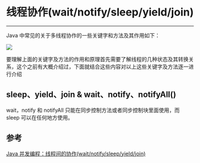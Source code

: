 # 线程协作(wait/notify/sleep/yield/join)
---

Java 中常见的关于多线程协作的一些关键字和方法及其作用如下：

![](https://jverson.oss-cn-beijing.aliyuncs.com/935997150ff402d172055664c9122ed3.jpg)

要理解上面的关键字及方法的作用和原理首先需要了解线程的几种状态及其转换关系，这个之前有大概介绍过，下面就结合这些内容对以上这些关键字及方法逐一进行介绍

## sleep、yield、join & wait、notify、notifyAll()

wait，notify 和 notifyAll 只能在同步控制方法或者同步控制块里面使用，而 sleep 可以在任何地方使用。


## 参考
[Java 并发编程：线程间的协作(wait/notify/sleep/yield/join)](https://www.cnblogs.com/paddix/p/5381958.html)